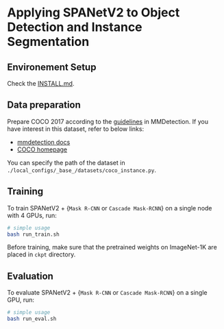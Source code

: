 # Applying SPANetV2 to Object Detection and Instance Segmentation


##  Environement Setup
Check the [INSTALL.md](./INSTALL.md).


## Data preparation

Prepare COCO 2017 according to the [guidelines](https://github.com/open-mmlab/mmdetection/blob/master/docs/en/useful_tools.md#dataset-download) in MMDetection. If you have interest in this dataset, refer to below links:

* [mmdetection docs](https://mmdetection.readthedocs.io/en/latest/user_guides/dataset_prepare.html)
* [COCO homepage](https://cocodataset.org/#download)


You can specify the path of the dataset in `./local_configs/_base_/datasets/coco_instance.py`.



## Training

To train SPANetV2 + {`Mask R-CNN` or `Cascade Mask-RCNN`} on a single node with 4 GPUs, run:

``` bash
# simple usage 
bash run_train.sh
```

Before training, make sure that the pretrained weights on ImageNet-1K are placed in `ckpt` directory. 



## Evaluation
To evaluate SPANetV2 + {`Mask R-CNN` or `Cascade Mask-RCNN`} on a single GPU, run:

``` bash
# simple usage 
bash run_eval.sh
```
